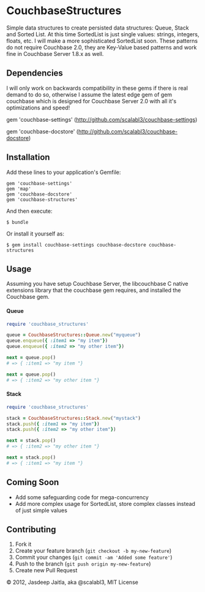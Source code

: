 # CouchbaseStructures

Simple data structures to create persisted data structures: Queue, Stack and Sorted List. At this time SortedList is just single values: strings, integers, floats, etc. I will make a more sophisticated SortedList soon. These patterns do not require Couchbase 2.0, they are Key-Value based patterns and work fine in Couchbase Server 1.8.x as well.



## Dependencies

I will only work on backwards compatibility in these gems if there is real demand to do so, otherwise I assume the latest edge gem of gem couchbase which is designed for Couchbase Server 2.0 with all it's optimizations and speed!

gem 'couchbase-settings' (http://github.com/scalabl3/couchbase-settings)

gem 'couchbase-docstore' (http://github.com/scalabl3/couchbase-docstore)


## Installation

Add these lines to your application's Gemfile:

    gem 'couchbase-settings'
    gem 'map'
    gem 'couchbase-docstore'
    gem 'couchbase-structures'

And then execute:

    $ bundle

Or install it yourself as:

    $ gem install couchbase-settings couchbase-docstore couchbase-structures

## Usage

Assuming you have setup Couchbase Server, the libcouchbase C native extensions library that the couchbase gem requires, and installed the Couchbase gem.

#### Queue

```ruby
require 'couchbase_structures'

queue = CouchbaseStructures::Queue.new("myqueue")
queue.enqueue({ :item1 => "my item"})
queue.enqueue({ :item2 => "my other item"})

next = queue.pop()
# => { :item1 => "my item "}

next = queue.pop()
# => { :item2 => "my other item "}
```

#### Stack

```ruby
require 'couchbase_structures'

stack = CouchbaseStructures::Stack.new("mystack")
stack.push({ :item1 => "my item"})
stack.push({ :item2 => "my other item"})

next = stack.pop()
# => { :item2 => "my other item "}

next = stack.pop()
# => { :item1 => "my item "}
```


## Coming Soon

* Add some safeguarding code for mega-concurrency
* Add more complex usage for SortedList, store complex classes instead of just simple values

## Contributing

1. Fork it
2. Create your feature branch (`git checkout -b my-new-feature`)
3. Commit your changes (`git commit -am 'Added some feature'`)
4. Push to the branch (`git push origin my-new-feature`)
5. Create new Pull Request


&copy; 2012, Jasdeep Jaitla, aka @scalabl3, MIT License